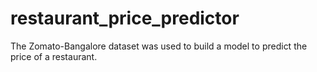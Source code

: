 # restaurant_price_predictor
The Zomato-Bangalore dataset was used to build a model to predict the price of a restaurant.
